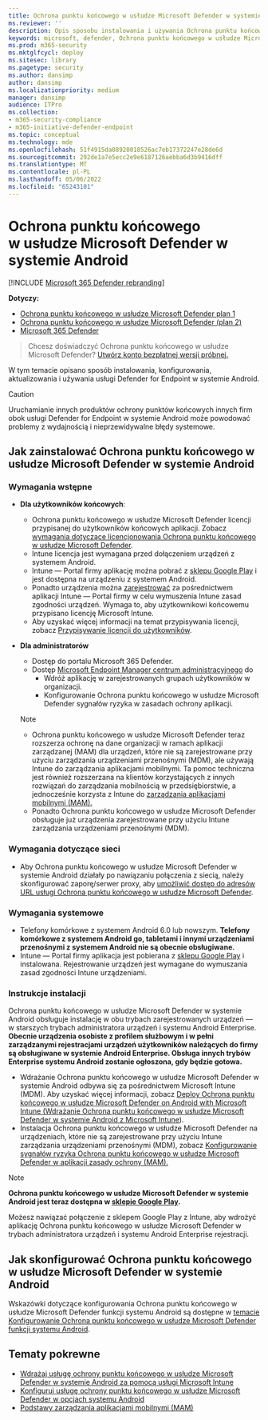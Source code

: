 ```yaml
---
title: Ochrona punktu końcowego w usłudze Microsoft Defender w systemie Android
ms.reviewer: ''
description: Opis sposobu instalowania i używania Ochrona punktu końcowego w usłudze Microsoft Defender w systemie Android
keywords: microsoft, defender, Ochrona punktu końcowego w usłudze Microsoft Defender, android, instalacja, wdrażanie, odinstalowywanie, intune
ms.prod: m365-security
ms.mktglfcycl: deploy
ms.sitesec: library
ms.pagetype: security
ms.author: dansimp
author: dansimp
ms.localizationpriority: medium
manager: dansimp
audience: ITPro
ms.collection:
- m365-security-compliance
- m365-initiative-defender-endpoint
ms.topic: conceptual
ms.technology: mde
ms.openlocfilehash: 51f4915da08920018526ac7eb17372247e28de6d
ms.sourcegitcommit: 292de1a7e5ecc2e9e6187126aebba6d3b9416dff
ms.translationtype: MT
ms.contentlocale: pl-PL
ms.lasthandoff: 05/06/2022
ms.locfileid: "65243101"
---
```

# <a name="microsoft-defender-for-endpoint-on-android"></a>Ochrona punktu końcowego w usłudze Microsoft Defender w systemie Android

[!INCLUDE [Microsoft 365 Defender rebranding](../../includes/microsoft-defender.md)]

**Dotyczy:**
- [Ochrona punktu końcowego w usłudze Microsoft Defender plan 1](https://go.microsoft.com/fwlink/p/?linkid=2154037)
- [Ochrona punktu końcowego w usłudze Microsoft Defender (plan 2)](https://go.microsoft.com/fwlink/p/?linkid=2154037) 
- [Microsoft 365 Defender](https://go.microsoft.com/fwlink/?linkid=2118804)

> Chcesz doświadczyć Ochrona punktu końcowego w usłudze Microsoft Defender? [Utwórz konto bezpłatnej wersji próbnej.](https://signup.microsoft.com/create-account/signup?products=7f379fee-c4f9-4278-b0a1-e4c8c2fcdf7e&ru=https://aka.ms/MDEp2OpenTrial?ocid=docs-wdatp-exposedapis-abovefoldlink)

W tym temacie opisano sposób instalowania, konfigurowania, aktualizowania i używania usługi Defender for Endpoint w systemie Android.

> [!CAUTION]
> Uruchamianie innych produktów ochrony punktów końcowych innych firm obok usługi Defender for Endpoint w systemie Android może powodować problemy z wydajnością i nieprzewidywalne błędy systemowe.

## <a name="how-to-install-microsoft-defender-for-endpoint-on-android"></a>Jak zainstalować Ochrona punktu końcowego w usłudze Microsoft Defender w systemie Android

### <a name="prerequisites"></a>Wymagania wstępne

- **Dla użytkowników końcowych**:
  - Ochrona punktu końcowego w usłudze Microsoft Defender licencji przypisanej do użytkowników końcowych aplikacji. Zobacz [wymagania dotyczące licencjonowania Ochrona punktu końcowego w usłudze Microsoft Defender](/microsoft-365/security/defender-endpoint/minimum-requirements#licensing-requirements).
  - Intune licencja jest wymagana przed dołączeniem urządzeń z systemem Android.
  - Intune — Portal firmy aplikację można pobrać z [sklepu Google Play](https://play.google.com/store/apps/details?id=com.microsoft.windowsintune.companyportal) i jest dostępna na urządzeniu z systemem Android.
  - Ponadto urządzenia można [zarejestrować](/mem/intune/user-help/enroll-device-android-company-portal) za pośrednictwem aplikacji Intune — Portal firmy w celu wymuszenia Intune zasad zgodności urządzeń. Wymaga to, aby użytkownikowi końcowemu przypisano licencję Microsoft Intune.
  - Aby uzyskać więcej informacji na temat przypisywania licencji, zobacz [Przypisywanie licencji do użytkowników](/azure/active-directory/users-groups-roles/licensing-groups-assign).

- **Dla administratorów**
   - Dostęp do portalu Microsoft 365 Defender.
   - Dostęp [Microsoft Endpoint Manager centrum administracyjnego](https://go.microsoft.com/fwlink/?linkid=2109431) do
       - Wdróż aplikację w zarejestrowanych grupach użytkowników w organizacji.
       - Konfigurowanie Ochrona punktu końcowego w usłudze Microsoft Defender sygnałów ryzyka w zasadach ochrony aplikacji.
  
    > [!NOTE]
    > - Ochrona punktu końcowego w usłudze Microsoft Defender teraz rozszerza ochronę na dane organizacji w ramach aplikacji zarządzanej (MAM) dla urządzeń, które nie są zarejestrowane przy użyciu zarządzania urządzeniami przenośnymi (MDM), ale używają Intune do zarządzania aplikacjami mobilnymi. Ta pomoc techniczna jest również rozszerzana na klientów korzystających z innych rozwiązań do zarządzania mobilnością w przedsiębiorstwie, a jednocześnie korzysta z Intune do [zarządzania aplikacjami mobilnymi (MAM).](/mem/intune/apps/mam-faq)
    > - Ponadto Ochrona punktu końcowego w usłudze Microsoft Defender obsługuje już urządzenia zarejestrowane przy użyciu Intune zarządzania urządzeniami przenośnymi (MDM).


### <a name="network-requirements"></a>Wymagania dotyczące sieci

- Aby Ochrona punktu końcowego w usłudze Microsoft Defender w systemie Android działały po nawiązaniu połączenia z siecią, należy skonfigurować zaporę/serwer proxy, aby [umożliwić dostęp do adresów URL usługi Ochrona punktu końcowego w usłudze Microsoft Defender](configure-proxy-internet.md#enable-access-to-microsoft-defender-for-endpoint-service-urls-in-the-proxy-server).

### <a name="system-requirements"></a>Wymagania systemowe

- Telefony komórkowe z systemem Android 6.0 lub nowszym. **Telefony komórkowe z systemem Android go, tabletami i innymi urządzeniami przenośnymi z systemem Android nie są obecnie obsługiwane.**
- Intune — Portal firmy aplikacja jest pobierana z [sklepu Google Play](https://play.google.com/store/apps/details?id=com.microsoft.windowsintune.companyportal) i instalowana. Rejestrowanie urządzeń jest wymagane do wymuszania zasad zgodności Intune urządzeniami.

### <a name="installation-instructions"></a>Instrukcje instalacji

Ochrona punktu końcowego w usłudze Microsoft Defender w systemie Android obsługuje instalację w obu trybach zarejestrowanych urządzeń — w starszych trybach administratora urządzeń i systemu Android Enterprise. **Obecnie urządzenia osobiste z profilem służbowym i w pełni zarządzanymi rejestracjami urządzeń użytkowników należących do firmy są obsługiwane w systemie Android Enterprise. Obsługa innych trybów Enterprise systemu Android zostanie ogłoszona, gdy będzie gotowa.**

- Wdrażanie Ochrona punktu końcowego w usłudze Microsoft Defender w systemie Android odbywa się za pośrednictwem Microsoft Intune (MDM). Aby uzyskać więcej informacji, zobacz [Deploy Ochrona punktu końcowego w usłudze Microsoft Defender on Android with Microsoft Intune (Wdrażanie Ochrona punktu końcowego w usłudze Microsoft Defender w systemie Android z Microsoft Intune](android-intune.md)).
- Instalacja Ochrona punktu końcowego w usłudze Microsoft Defender na urządzeniach, które nie są zarejestrowane przy użyciu Intune zarządzania urządzeniami przenośnymi (MDM), zobacz [Konfigurowanie sygnałów ryzyka Ochrona punktu końcowego w usłudze Microsoft Defender w aplikacji zasady ochrony (MAM).](android-configure-mam.md)

> [!NOTE]
> **Ochrona punktu końcowego w usłudze Microsoft Defender w systemie Android jest teraz dostępna w [sklepie Google Play](https://play.google.com/store/apps/details?id=com.microsoft.scmx).**
>
> Możesz nawiązać połączenie z sklepem Google Play z Intune, aby wdrożyć aplikację Ochrona punktu końcowego w usłudze Microsoft Defender w trybach administratora urządzeń i systemu Android Enterprise rejestracji.

## <a name="how-to-configure-microsoft-defender-for-endpoint-on-android"></a>Jak skonfigurować Ochrona punktu końcowego w usłudze Microsoft Defender w systemie Android

Wskazówki dotyczące konfigurowania Ochrona punktu końcowego w usłudze Microsoft Defender funkcji systemu Android są dostępne w [temacie Konfigurowanie Ochrona punktu końcowego w usłudze Microsoft Defender funkcji systemu Android](android-configure.md).

## <a name="related-topics"></a>Tematy pokrewne

- [Wdrażaj usługę ochrony punktu końcowego w usłudze Microsoft Defender w systemie Android za pomocą usługi Microsoft Intune](android-intune.md)
- [Konfiguruj usługę ochrony punktu końcowego w usłudze Microsoft Defender w opcjach systemu Android](android-configure.md)
- [Podstawy zarządzania aplikacjami mobilnymi (MAM)](/mem/intune/apps/app-management#mobile-application-management-mam-basics)
